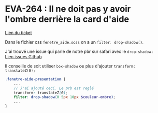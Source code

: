 # EVA-264 : Il ne doit pas y avoir l'ombre derrière la card d'aide 

[Lien du ticket](https://captive-team.atlassian.net/browse/EVA-264?atlOrigin=eyJpIjoiMWQyMGJjNWQxNmU1NGE1Yzk2MjZjZGViZDNlZDQ3NWUiLCJwIjoiaiJ9)


Dans le fichier css `fenetre_aide.scss` on a un `filter: drop-shadow()`.

J'ai trouvé une issue qui parle de notre pbr sur safari avec le `drop-shadow` : [Lien issues Github](https://github.com/mdn/browser-compat-data/issues/17726)


Il conseille de soit utiliser `box-shadow` ou plus d'ajouter `transform: translateZ(0);`

```scss
.fenetre-aide-presentation {
	...
	// J'ai ajouté ceci. Le prb est reglé
	transform: translateZ(0);
	filter: drop-shadow(0 5px 10px $couleur-ombre);
	...
}
```

